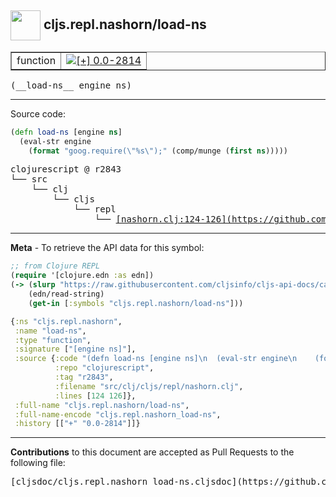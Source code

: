 ## <img width="48px" valign="middle" src="http://i.imgur.com/Hi20huC.png"> cljs.repl.nashorn/load-ns

 <table border="1">
<tr>

<td>function</td>
<td><a href="https://github.com/cljsinfo/cljs-api-docs/tree/0.0-2814"><img valign="middle" alt="[+] 0.0-2814" src="https://img.shields.io/badge/+-0.0--2814-lightgrey.svg"></a> </td>
</tr>
</table>

 <samp>
(__load-ns__ engine ns)<br>
</samp>

---





Source code:

```clj
(defn load-ns [engine ns]
  (eval-str engine
    (format "goog.require(\"%s\");" (comp/munge (first ns)))))
```

 <pre>
clojurescript @ r2843
└── src
    └── clj
        └── cljs
            └── repl
                └── <ins>[nashorn.clj:124-126](https://github.com/clojure/clojurescript/blob/r2843/src/clj/cljs/repl/nashorn.clj#L124-L126)</ins>
</pre>


---

__Meta__ - To retrieve the API data for this symbol:

```clj
;; from Clojure REPL
(require '[clojure.edn :as edn])
(-> (slurp "https://raw.githubusercontent.com/cljsinfo/cljs-api-docs/catalog/cljs-api.edn")
    (edn/read-string)
    (get-in [:symbols "cljs.repl.nashorn/load-ns"]))
```

```clj
{:ns "cljs.repl.nashorn",
 :name "load-ns",
 :type "function",
 :signature ["[engine ns]"],
 :source {:code "(defn load-ns [engine ns]\n  (eval-str engine\n    (format \"goog.require(\\\"%s\\\");\" (comp/munge (first ns)))))",
          :repo "clojurescript",
          :tag "r2843",
          :filename "src/clj/cljs/repl/nashorn.clj",
          :lines [124 126]},
 :full-name "cljs.repl.nashorn/load-ns",
 :full-name-encode "cljs.repl.nashorn_load-ns",
 :history [["+" "0.0-2814"]]}

```

---

__Contributions__ to this document are accepted as Pull Requests to the following file:

 <pre>
[cljsdoc/cljs.repl.nashorn_load-ns.cljsdoc](https://github.com/cljsinfo/cljs-api-docs/blob/master/cljsdoc/cljs.repl.nashorn_load-ns.cljsdoc)
</pre>

